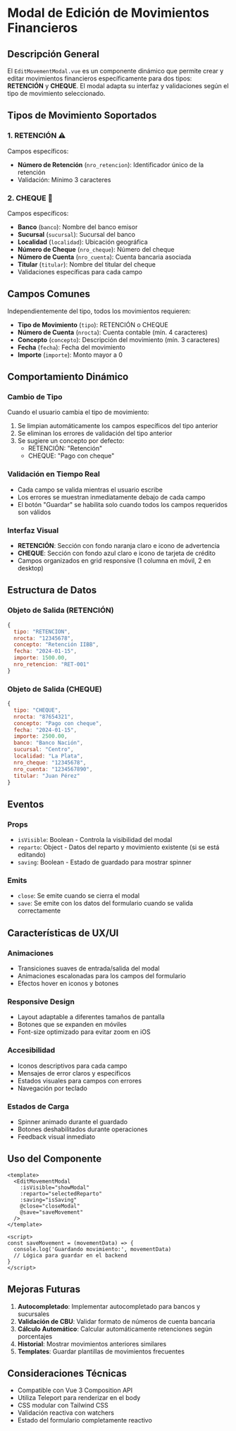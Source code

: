# Modal de Edición de Movimientos Financieros

## Descripción General

El `EditMovementModal.vue` es un componente dinámico que permite crear y editar movimientos financieros específicamente para dos tipos: **RETENCIÓN** y **CHEQUE**. El modal adapta su interfaz y validaciones según el tipo de movimiento seleccionado.

## Tipos de Movimiento Soportados

### 1. RETENCIÓN ⚠️
Campos específicos:
- **Número de Retención** (`nro_retencion`): Identificador único de la retención
- Validación: Mínimo 3 caracteres

### 2. CHEQUE 📄
Campos específicos:
- **Banco** (`banco`): Nombre del banco emisor
- **Sucursal** (`sucursal`): Sucursal del banco
- **Localidad** (`localidad`): Ubicación geográfica
- **Número de Cheque** (`nro_cheque`): Número del cheque
- **Número de Cuenta** (`nro_cuenta`): Cuenta bancaria asociada
- **Titular** (`titular`): Nombre del titular del cheque
- Validaciones específicas para cada campo

## Campos Comunes

Independientemente del tipo, todos los movimientos requieren:
- **Tipo de Movimiento** (`tipo`): RETENCIÓN o CHEQUE
- **Número de Cuenta** (`nrocta`): Cuenta contable (mín. 4 caracteres)
- **Concepto** (`concepto`): Descripción del movimiento (mín. 3 caracteres)
- **Fecha** (`fecha`): Fecha del movimiento
- **Importe** (`importe`): Monto mayor a 0

## Comportamiento Dinámico

### Cambio de Tipo
Cuando el usuario cambia el tipo de movimiento:
1. Se limpian automáticamente los campos específicos del tipo anterior
2. Se eliminan los errores de validación del tipo anterior
3. Se sugiere un concepto por defecto:
   - RETENCIÓN: "Retención"
   - CHEQUE: "Pago con cheque"

### Validación en Tiempo Real
- Cada campo se valida mientras el usuario escribe
- Los errores se muestran inmediatamente debajo de cada campo
- El botón "Guardar" se habilita solo cuando todos los campos requeridos son válidos

### Interfaz Visual
- **RETENCIÓN**: Sección con fondo naranja claro e icono de advertencia
- **CHEQUE**: Sección con fondo azul claro e icono de tarjeta de crédito
- Campos organizados en grid responsive (1 columna en móvil, 2 en desktop)

## Estructura de Datos

### Objeto de Salida (RETENCIÓN)
```javascript
{
  tipo: "RETENCION",
  nrocta: "12345678",
  concepto: "Retención IIBB",
  fecha: "2024-01-15",
  importe: 1500.00,
  nro_retencion: "RET-001"
}
```

### Objeto de Salida (CHEQUE)
```javascript
{
  tipo: "CHEQUE",
  nrocta: "87654321",
  concepto: "Pago con cheque",
  fecha: "2024-01-15",
  importe: 2500.00,
  banco: "Banco Nación",
  sucursal: "Centro",
  localidad: "La Plata",
  nro_cheque: "12345678",
  nro_cuenta: "1234567890",
  titular: "Juan Pérez"
}
```

## Eventos

### Props
- `isVisible`: Boolean - Controla la visibilidad del modal
- `reparto`: Object - Datos del reparto y movimiento existente (si se está editando)
- `saving`: Boolean - Estado de guardado para mostrar spinner

### Emits
- `close`: Se emite cuando se cierra el modal
- `save`: Se emite con los datos del formulario cuando se valida correctamente

## Características de UX/UI

### Animaciones
- Transiciones suaves de entrada/salida del modal
- Animaciones escalonadas para los campos del formulario
- Efectos hover en iconos y botones

### Responsive Design
- Layout adaptable a diferentes tamaños de pantalla
- Botones que se expanden en móviles
- Font-size optimizado para evitar zoom en iOS

### Accesibilidad
- Iconos descriptivos para cada campo
- Mensajes de error claros y específicos
- Estados visuales para campos con errores
- Navegación por teclado

### Estados de Carga
- Spinner animado durante el guardado
- Botones deshabilitados durante operaciones
- Feedback visual inmediato

## Uso del Componente

```vue
<template>
  <EditMovementModal
    :isVisible="showModal"
    :reparto="selectedReparto"
    :saving="isSaving"
    @close="closeModal"
    @save="saveMovement"
  />
</template>

<script>
const saveMovement = (movementData) => {
  console.log('Guardando movimiento:', movementData)
  // Lógica para guardar en el backend
}
</script>
```

## Mejoras Futuras

1. **Autocompletado**: Implementar autocompletado para bancos y sucursales
2. **Validación de CBU**: Validar formato de números de cuenta bancaria
3. **Cálculo Automático**: Calcular automáticamente retenciones según porcentajes
4. **Historial**: Mostrar movimientos anteriores similares
5. **Templates**: Guardar plantillas de movimientos frecuentes

## Consideraciones Técnicas

- Compatible con Vue 3 Composition API
- Utiliza Teleport para renderizar en el body
- CSS modular con Tailwind CSS
- Validación reactiva con watchers
- Estado del formulario completamente reactivo
